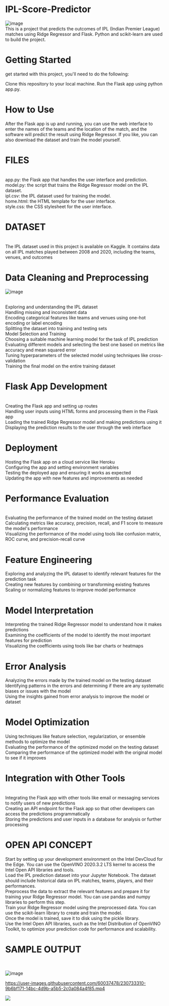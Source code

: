 # IPL-Score-Predictor
![image](https://user-images.githubusercontent.com/60037478/230733764-20b5ef46-123a-4e0f-8c52-4a5f29016cdb.png)
<br>
This is a project that predicts the outcomes of IPL (Indian Premier League) matches using Ridge Regressor and Flask. Python and scikit-learn are used to build the project.
<br>
<h1>Getting Started</h1>
get started with this project, you'll need to do the following:

Clone this repository to your local machine.
Run the Flask app using python app.py.
<h1>How to Use</h1>

After the Flask app is up and running, you can use the web interface to enter the names of the teams and the location of the match, and the software will predict the result using Ridge Regressor. If you like, you can also download the dataset and train the model yourself.
<br>
<h1>FILES</h1>
<br>
app.py: the Flask app that handles the user interface and prediction.<br>
model.py: the script that trains the Ridge Regressor model on the IPL dataset.<br>
ipl.csv: the IPL dataset used for training the model.<br>
home.html: the HTML template for the user interface.<br>
style.css: the CSS stylesheet for the user interface.<br>
<h1>DATASET</h1>
<br>
The IPL dataset used in this project is available on Kaggle. It contains data on all IPL matches played between 2008 and 2020, including the teams, venues, and outcomes<br>
<h1>Data Cleaning and Preprocessing</h1>

![image](https://user-images.githubusercontent.com/60037478/230734781-66a858c4-dce7-46a6-af9c-1f0f6937bfc0.png)

<br>
Exploring and understanding the IPL dataset<br>
Handling missing and inconsistent data<br>
Encoding categorical features like teams and venues using one-hot encoding or label encoding<br>
Splitting the dataset into training and testing sets<br>
Model Selection and Training<br>
Choosing a suitable machine learning model for the task of IPL prediction<br>
Evaluating different models and selecting the best one based on metrics like accuracy and mean squared error<br>
Tuning hyperparameters of the selected model using techniques like cross-validation<br>
Training the final model on the entire training dataset<br>
<h1>Flask App Development</h1><br>
Creating the Flask app and setting up routes<br>
Handling user inputs using HTML forms and processing them in the Flask app<br>
Loading the trained Ridge Regressor model and making predictions using it<br>
Displaying the prediction results to the user through the web interface<br>
<h1>Deployment</h1>
Hosting the Flask app on a cloud service like Heroku <br>
Configuring the app and setting environment variables<br>
Testing the deployed app and ensuring it works as expected<br>
Updating the app with new features and improvements as needed<br>
<h1>Performance Evaluation</h1><br>
Evaluating the performance of the trained model on the testing dataset<br>
Calculating metrics like accuracy, precision, recall, and F1 score to measure the model's performance<br>
Visualizing the performance of the model using tools like confusion matrix, ROC curve, and precision-recall curve<br>
<h1>Feature Engineering</h1>
Exploring and analyzing the IPL dataset to identify relevant features for the prediction task<br>
Creating new features by combining or transforming existing features<br>
Scaling or normalizing features to improve model performance<br>
<h1>Model Interpretation</h1>
Interpreting the trained Ridge Regressor model to understand how it makes predictions<br>
Examining the coefficients of the model to identify the most important features for prediction<br>
Visualizing the coefficients using tools like bar charts or heatmaps<br>
<h1>Error Analysis</h1>
Analyzing the errors made by the trained model on the testing dataset<br>
Identifying patterns in the errors and determining if there are any systematic biases or issues with the model<br>
Using the insights gained from error analysis to improve the model or dataset<br>
<h1>Model Optimization</h1>
Using techniques like feature selection, regularization, or ensemble methods to optimize the model<br>
Evaluating the performance of the optimized model on the testing dataset<br>
Comparing the performance of the optimized model with the original model to see if it improves<br>
<h1>Integration with Other Tools</h1><br>
Integrating the Flask app with other tools like email or messaging services to notify users of new predictions<br>
Creating an API endpoint for the Flask app so that other developers can access the predictions programmatically<br>
Storing the predictions and user inputs in a database for analysis or further processing<br>
<h1>OPEN API CONCEPT</h1>
Start by setting up your development environment on the Intel DevCloud for the Edge. You can use the OpenVINO 2020.3.2 LTS kernel to access the Intel Open API libraries and tools.<br>
Load the IPL prediction dataset into your Jupyter Notebook. The dataset should include historical data on IPL matches, teams, players, and their performances.<br>
Preprocess the data to extract the relevant features and prepare it for training your Ridge Regressor model. You can use pandas and numpy libraries to perform this step.<br>
Train your Ridge Regressor model using the preprocessed data. You can use the scikit-learn library to create and train the model.<br>
Once the model is trained, save it to disk using the pickle library.<br>
Use the Intel Open API libraries, such as the Intel Distribution of OpenVINO Toolkit, to optimize your prediction code for performance and scalability.<br>
<h1>SAMPLE OUTPUT</h1><br>

![image](https://user-images.githubusercontent.com/60037478/230734874-1a073b3c-89cf-4aa2-8ae3-27382754f5d5.png)

https://user-images.githubusercontent.com/60037478/230733310-9b6bf171-14bc-4d9b-a5b5-2c0a084a4f85.mp4

![](ipl.gif)

